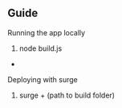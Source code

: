 Guide
--------------------------------------
Running the app locally
1. node build.js
-
Deploying with surge
1. surge + (path to build folder)